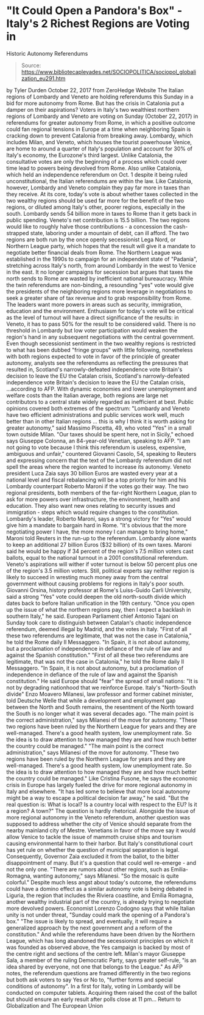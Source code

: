 # "It Could Open a Pandora's Box" - Italy's 2 Richest Regions are Voting in 
Historic Autonomy Referendums

> Source: https://www.bibliotecapleyades.net/SOCIOPOLITICA/sociopol_globalization_eu291.htm

by Tyler Durden October 22, 2017
from ZeroHedge Website
The Italian regions of Lombardy and Veneto
are holding referendums this Sunday
in a bid for more autonomy from Rome.
But has the crisis in Catalonia
put a damper on their aspirations?
Voters in Italy's two wealthiest northern regions of Lombardy and Veneto are voting on Sunday (October 22, 2017) in referendums for greater autonomy from Rome, in which a positive outcome could fan regional tensions in Europe at a time when neighboring Spain is cracking down to prevent Catalonia from breaking away.
Lombardy, which includes Milan, and Veneto, which houses the tourist powerhouse Venice, are home to around a quarter of Italy's population and account for 30% of Italy's economy, the Eurozone's third largest.
Unlike Catalonia, the consultative votes are only the beginning of a process which could over time lead to powers being devolved from Rome.
Also unlike Catalonia, which held an independence referendum on Oct. 1 despite it being ruled unconstitutional, the Italian referendums are within the law.
Like Catalonia, however, Lombardy and Veneto complain they pay far more in taxes than they receive. At its core, today's vote is about whether taxes collected in the two wealthy regions should be used far more for the benefit of the two regions, or diluted among Italy's other, poorer regions, especially in the south. Lombardy sends 54 billion more in taxes to Rome than it gets back in public spending.
Veneto's net contribution is 15.5 billion. The two regions would like to roughly halve those contributions - a concession the cash-strapped state, laboring under a mountain of debt, can ill afford. The two regions are both run by the once openly secessionist Lega Nord, or Northern League party, which hopes that the result will give it a mandate to negotiate better financial deals from Rome.
The Northern League was established in the 1990s to campaign for an independent state of "Padania", stretching across Italy's north, from around Lombardy in the west to Venice in the east.
It no longer campaigns for secession but argues that taxes the north sends to Rome are wasted by inefficient national bureaucracy. While the twin referendums are non-binding, a resounding "yes" vote would give the presidents of the neighboring regions more leverage in negotiations to seek a greater share of tax revenue and to grab responsibility from Rome.
The leaders want more powers in areas such as security, immigration, education and the environment.
Enthusiasm for today's vote will be critical as the level of turnout will have a direct significance of the results:
in Veneto, it has to pass 50% for the result to be considered valid.
There is no threshold in Lombardy but low voter participation would weaken the region's hand in any subsequent negotiations with the central government. Even though secessionist sentiment in the two wealthy regions is restricted to what has been dubbed "fringe groups" with little following, nonetheless with both regions expected to vote in favor of the principle of greater autonomy, analysts see the referendums as reflecting the pressures that resulted in,
Scotland's narrowly-defeated independence vote Britain's decision to leave the EU the Catalan crisis,
Scotland's narrowly-defeated independence vote
Britain's decision to leave the EU
the Catalan crisis,
...according to AFP. With dynamic economies and lower unemployment and welfare costs than the Italian average, both regions are large net contributors to a central state widely regarded as inefficient at best. Public opinions covered both extremes of the spectrum:
"Lombardy and Veneto have two efficient administrations and public services work well, much better than in other Italian regions ... this is why I think it is worth asking for greater autonomy," said Massimo Piscetta, 49, who voted "Yes" in a small town outside Milan. "Our taxes should be spent here, not in Sicily," echoed says Giuseppe Colonna, an 84-year-old Venetian, speaking to AFP. "I am not going to vote because I think this referendum is useless, expensive, ambiguous and unfair," countered Giovanni Casolo, 54, speaking to Reuters and expressing concern that the text of the Lombardy referendum did not spell the areas where the region wanted to increase its autonomy.
Veneto president Luca Zaia says 30 billion Euros are wasted every year at a national level and fiscal rebalancing will be a top priority for him and his Lombardy counterpart Roberto Maroni if the votes go their way.
The two regional presidents, both members of the far-right Northern League, plan to ask for more powers over infrastructure, the environment, health and education. They also want new ones relating to security issues and immigration - steps which would require changes to the constitution. Lombardy's leader, Roberto Maroni, says a strong victory for "Yes" would give him a mandate to bargain hard in Rome.
"It's obvious that the more negotiating power I have, the more money I can manage to bring home," Maroni told Reuters in the run-up to the referendum.
Lombardy alone wants to keep an additional 27 billion Euros ($32 billion) of its own taxes.
Maroni said he would be happy if 34 percent of the region's 7.5 million voters cast ballots, equal to the national turnout in a 2001 constitutional referendum.
Veneto's aspirations will wither if voter turnout is below 50 percent plus one of the region's 3.5 million voters. Still, political experts say neither region is likely to succeed in wresting much money away from the central government without causing problems for regions in Italy's poor south. Giovanni Orsina, history professor at Rome's Luiss-Guido Carli University, said a strong "Yes" vote could deepen the old north-south divide which dates back to before Italian unification in the 19th century.
"Once you open up the issue of what the northern regions pay, then I expect a backlash in southern Italy," he said.
European Parliament chief Antonio Tajani on Sunday took care to distinguish between Catalan's chaotic independence referendum, deemed illegal by Madrid, and the votes in Italy.
"First of all these two referendums are legitimate, that was not the case in Catalonia," he told the Rome daily Il Messaggero. "In Spain, it is not about autonomy, but a proclamation of independence in defiance of the rule of law and against the Spanish constitution."
"First of all these two referendums are legitimate, that was not the case in Catalonia," he told the Rome daily Il Messaggero.
"In Spain, it is not about autonomy, but a proclamation of independence in defiance of the rule of law and against the Spanish constitution."
He said Europe should "fear" the spread of small nations:
"It is not by degrading nationhood that we reinforce Europe.
Italy's "North-South divide" Enzo Moavero Milanesi, law professor and former cabinet minister, told Deutsche Welle that while a development and employment gap between the North and South remains, the resentment of the North toward the South is no longer what it was several decades ago.
"The main point is the correct administration," says Milanesi of the move for autonomy. "These two regions have been ruled by the Northern League for years and they are well-managed. There's a good health system, low unemployment rate. So the idea is to draw attention to how managed they are and how much better the country could be managed."
"The main point is the correct administration," says Milanesi of the move for autonomy.
"These two regions have been ruled by the Northern League for years and they are well-managed. There's a good health system, low unemployment rate.
So the idea is to draw attention to how managed they are and how much better the country could be managed."
Like Cristina Fusone, he says the economic crisis in Europe has largely fueled the drive for more regional autonomy in Italy and elsewhere.
"It has led some to believe that more local autonomy might be a way to escape a political decision far away," he said. "But the real question is: What is local? Is a country local with respect to the EU? Is it a region? A town?"
The question is hardly rhetorical.
Alongside the issue of more regional autonomy in the Veneto referendum, another question was supposed to address whether the city of Venice should separate from the nearby mainland city of Mestre.
Venetians in favor of the move say it would allow Venice to tackle the issue of mammoth cruise ships and tourism causing environmental harm to their harbor. But Italy's constitutional court has yet rule on whether the question of municipal separation is legal.
Consequently, Governor Zaia excluded it from the ballot, to the bitter disappointment of many. But it's a question that could well re-emerge - and not the only one.
"There are rumors about other regions, such as Emilia-Romagna, wanting autonomy," says Milanesi. "So the mosaic is quite colorful."
Despite much less angst about today's outcome, the referendums could have a domino effect as a similar autonomy vote is being debated in Liguria, the region that includes the Riviera coastline, and Emilia Romagna, another wealthy industrial part of the country, is already trying to negotiate more devolved powers. Economist Lorenzo Codogno says that while Italian unity is not under threat,
"Sunday could mark the opening of a Pandora's box." "The issue is likely to spread, and eventually, it will require a generalized approach by the next government and a reform of the constitution."
And while the referendums have been driven by the Northern League, which has long abandoned the secessionist principles on which it was founded as observed above, the Yes campaign is backed by most of the centre right and sections of the centre left.
Milan's mayor Giuseppe Sala, a member of the ruling Democratic Party, says greater self-rule,
"is an idea shared by everyone, not one that belongs to the League."
As AFP notes, the referendum questions are framed differently in the two regions but both ask voters to say Yes or No to,
"further forms and special conditions of autonomy".
In a first for Italy, voting in Lombardy will be conducted on computer tablets.
Acquiring them raised the cost of the ballot but should ensure an early result after polls close at 11 pm...
Return to Globalization and The European Union
